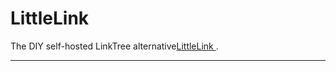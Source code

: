 

# LittleLink
The DIY self-hosted LinkTree alternative[LittleLink ](https://github.com/sethcottle/littlelink).

---
